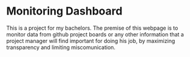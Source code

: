 # Monitoring Dashboard
 This is a project for my bachelors. The premise of this webpage is to monitor data from github project boards or any other information that a project manager will find important for doing his job, by maximizing transparency and limiting miscomunication.
